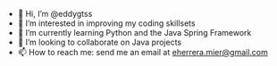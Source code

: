 - 👋 Hi, I’m @eddygtss
- 👀 I’m interested in improving my coding skillsets
- 🌱 I’m currently learning Python and the Java Spring Framework
- 💞️ I’m looking to collaborate on Java projects
- 📫 How to reach me: send me an email at eherrera.mier@gmail.com

<!---
eddygtss/eddygtss is a ✨ special ✨ repository because its `README.md` (this file) appears on your GitHub profile.
You can click the Preview link to take a look at your changes.
--->
